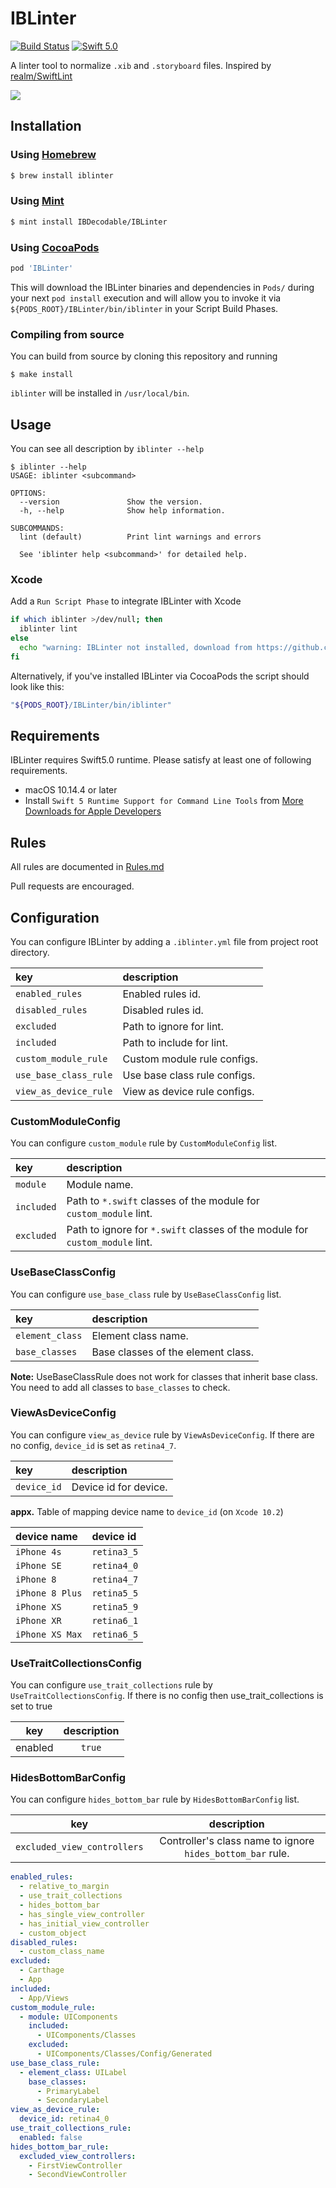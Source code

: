 # IBLinter
[![Build Status](https://travis-ci.org/IBDecodable/IBLinter.svg?branch=master)](https://travis-ci.org/IBDecodable/IBLinter)
[![Swift 5.0](https://img.shields.io/badge/Swift-5.0-orange.svg?style=flat)](https://developer.apple.com/swift/)


A linter tool to normalize `.xib` and `.storyboard` files. Inspired by [realm/SwiftLint](https://github.com/realm/SwiftLint)

![](assets/warning.png)

## Installation

### Using [Homebrew](http://brew.sh/)

```sh
$ brew install iblinter
```

### Using [Mint](https://github.com/yonaskolb/Mint)

```sh
$ mint install IBDecodable/IBLinter
```

### Using [CocoaPods](https://cocoapods.org)

```sh
pod 'IBLinter'
```

This will download the IBLinter binaries and dependencies in `Pods/` during your next
`pod install` execution and will allow you to invoke it via `${PODS_ROOT}/IBLinter/bin/iblinter`
in your Script Build Phases.

### Compiling from source

You can build from source by cloning this repository and running
```
$ make install
```
`iblinter` will be installed in `/usr/local/bin`.

## Usage

You can see all description by `iblinter --help`

```
$ iblinter --help
USAGE: iblinter <subcommand>

OPTIONS:
  --version               Show the version.
  -h, --help              Show help information.

SUBCOMMANDS:
  lint (default)          Print lint warnings and errors

  See 'iblinter help <subcommand>' for detailed help.
```

### Xcode

Add a `Run Script Phase` to integrate IBLinter with Xcode

```sh
if which iblinter >/dev/null; then
  iblinter lint
else
  echo "warning: IBLinter not installed, download from https://github.com/IBDecodable/IBLinter"
fi
```

Alternatively, if you've installed IBLinter via CocoaPods the script should look like this:

```sh
"${PODS_ROOT}/IBLinter/bin/iblinter"
```

## Requirements

IBLinter requires Swift5.0 runtime. Please satisfy at least one of following requirements.

 - macOS 10.14.4 or later
 - Install `Swift 5 Runtime Support for Command Line Tools` from [More Downloads for Apple Developers](https://developer.apple.com/download/more/)

## Rules

All rules are documented in [Rules.md](Rules.md)

Pull requests are encouraged.


## Configuration

You can configure IBLinter by adding a `.iblinter.yml` file from project root directory.


| key                  | description                 |
|:---------------------|:--------------------------- |
| `enabled_rules`      | Enabled rules id.           |
| `disabled_rules`     | Disabled rules id.          |
| `excluded`           | Path to ignore for lint.    |
| `included`           | Path to include for lint.   |
| `custom_module_rule` | Custom module rule configs. |
| `use_base_class_rule`| Use base class rule configs.|
| `view_as_device_rule`| View as device rule configs.|

### CustomModuleConfig

You can configure `custom_module` rule by `CustomModuleConfig` list.

| key        | description                                                                  |
|:-----------|:---------------------------------------------------------------------------- |
| `module`   | Module name.                                                                 |
| `included` | Path to `*.swift` classes of the module for `custom_module` lint.            |
| `excluded` | Path to ignore for `*.swift` classes of the module for `custom_module` lint. |

### UseBaseClassConfig

You can configure `use_base_class` rule by `UseBaseClassConfig` list.

| key               | description                        |
|:------------------|:---------------------------------- |
| `element_class`   | Element class name.                |
| `base_classes`    | Base classes of the element class. |

**Note:** UseBaseClassRule does not work for classes that inherit base class. You need to add all classes to `base_classes` to check.

### ViewAsDeviceConfig

You can configure `view_as_device` rule by `ViewAsDeviceConfig`. If there are no config, `device_id` is set as `retina4_7`.  

| key               | description                        |
|:------------------|:---------------------------------- |
| `device_id`       | Device id for device.              |

**appx.** Table of mapping device name to `device_id` (on `Xcode 10.2`) 

| device name       | device id            |
|:------------------|:-------------------- |
| `iPhone 4s`       | `retina3_5`          |
| `iPhone SE`       | `retina4_0`          |
| `iPhone 8`        | `retina4_7`          |
| `iPhone 8 Plus`   | `retina5_5`          |
| `iPhone XS`       | `retina5_9`          |
| `iPhone XR`       | `retina6_1`          |
| `iPhone XS Max`   | `retina6_5`          |

### UseTraitCollectionsConfig

You can configure `use_trait_collections` rule by `UseTraitCollectionsConfig`. If there is no config then use_trait_collections is set to true

|    key   | description |
|:---------------:|:---------------:|
|   enabled  |  `true` |

### HidesBottomBarConfig

You can configure `hides_bottom_bar` rule by `HidesBottomBarConfig` list.

|    key   | description |
|:---------------:|:---------------:|
|   `excluded_view_controllers`  |  Controller's class name to ignore `hides_bottom_bar` rule. |

```yaml
enabled_rules:
  - relative_to_margin
  - use_trait_collections
  - hides_bottom_bar
  - has_single_view_controller
  - has_initial_view_controller
  - custom_object
disabled_rules:
  - custom_class_name
excluded:
  - Carthage
  - App
included:
  - App/Views
custom_module_rule:
  - module: UIComponents
    included:
      - UIComponents/Classes
    excluded:
      - UIComponents/Classes/Config/Generated
use_base_class_rule:
  - element_class: UILabel
    base_classes:
      - PrimaryLabel
      - SecondaryLabel
view_as_device_rule:
  device_id: retina4_0
use_trait_collections_rule:
  enabled: false
hides_bottom_bar_rule:
  excluded_view_controllers:
    - FirstViewController
    - SecondViewController
```
